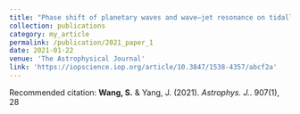 ```yaml
---
title: "Phase shift of planetary waves and wave–jet resonance on tidally locked planets"
collection: publications
category: my_article
permalink: /publication/2021_paper_1
date: 2021-01-22
venue: 'The Astrophysical Journal'
link: 'https://iopscience.iop.org/article/10.3847/1538-4357/abcf2a'
---
```

Recommended citation: **Wang, S.** & Yang, J. (2021). <i>Astrophys. J.</i>. 907(1), 28
